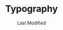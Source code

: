 ---
parent:: [[ER2OWS-10-MOC_Willemstad]]
title: 'Typography'
date: Last Modified 
permalink: /typ/
eleventyNavigation:
  key: Typography
  order: 300
  title: 'Typography'
---